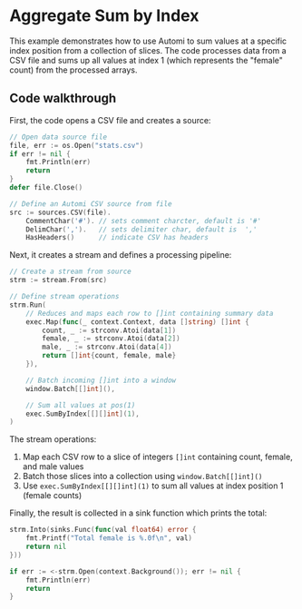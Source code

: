 # Aggregate Sum by Index

This example demonstrates how to use Automi to sum values at a specific index position from a collection of slices.
The code processes data from a CSV file and sums up all values at index 1 (which represents the "female" count) from the processed arrays.

## Code walkthrough

First, the code opens a CSV file and creates a source:

```go
// Open data source file
file, err := os.Open("stats.csv")
if err != nil {
    fmt.Println(err)
    return
}
defer file.Close()

// Define an Automi CSV source from file
src := sources.CSV(file).
    CommentChar('#'). // sets comment charcter, default is '#'
    DelimChar(',').   // sets delimiter char, default is  ','
    HasHeaders()      // indicate CSV has headers
```

Next, it creates a stream and defines a processing pipeline:

```go
// Create a stream from source
strm := stream.From(src)

// Define stream operations
strm.Run(
    // Reduces and maps each row to []int containing summary data
    exec.Map(func(_ context.Context, data []string) []int {
        count, _ := strconv.Atoi(data[1])
        female, _ := strconv.Atoi(data[2])
        male, _ := strconv.Atoi(data[4])
        return []int{count, female, male}
    }),

    // Batch incoming []int into a window
    window.Batch[[]int](),

    // Sum all values at pos(1)
    exec.SumByIndex[[][]int](1),
)
```

The stream operations:
1. Map each CSV row to a slice of integers `[]int` containing count, female, and male values
2. Batch those slices into a collection using `window.Batch[[]int]()`
3. Use `exec.SumByIndex[[][]int](1)` to sum all values at index position 1 (female counts)

Finally, the result is collected in a sink function which prints the total:

```go
strm.Into(sinks.Func(func(val float64) error {
    fmt.Printf("Total female is %.0f\n", val)
    return nil
}))

if err := <-strm.Open(context.Background()); err != nil {
    fmt.Println(err)
    return
}
```